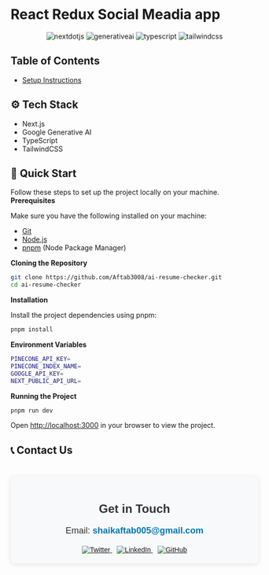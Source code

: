# React Redux Social Meadia app

<div align="center">
  <div>
    <img src="https://img.shields.io/badge/-Next_JS-black?style=for-the-badge&logoColor=white&logo=nextdotjs&color=000000" alt="nextdotjs" />
    <img src="https://img.shields.io/badge/-GenerativeAI-black?style=for-the-badge&logoColor=white&logo=generativeai&color=06B6D4" alt="generativeai" />
    <img src="https://img.shields.io/badge/-TypeScript-black?style=for-the-badge&logoColor=white&logo=typescript&color=3178C6" alt="typescript" />
    <img src="https://img.shields.io/badge/-Tailwind_CSS-black?style=for-the-badge&logoColor=white&logo=tailwindcss&color=06B6D4" alt="tailwindcss" />
  </div>
</div>

## Table of Contents

- [Setup Instructions](#setup-instructions)

## <a name="tech-stack">⚙️ Tech Stack</a>

- Next.js
- Google Generative AI
- TypeScript
- TailwindCSS

## <a name="quick-start">🤸 Quick Start</a>

Follow these steps to set up the project locally on your machine.
**Prerequisites**

Make sure you have the following installed on your machine:

- [Git](https://git-scm.com/)
- [Node.js](https://nodejs.org/en)
- [pnpm](https://www.pnpm.io/) (Node Package Manager)

**Cloning the Repository**

```bash
git clone https://github.com/Aftab3008/ai-resume-checker.git
cd ai-resume-checker
```

**Installation**

Install the project dependencies using pnpm:

```bash
pnpm install
```

**Environment Variables**

```bash
PINECONE_API_KEY=
PINECONE_INDEX_NAME=
GOOGLE_API_KEY=
NEXT_PUBLIC_API_URL=
```

**Running the Project**

```bash
pnpm run dev
```

Open [http://localhost:3000](http://localhost:3000) in your browser to view the project.

## <a name="footer">📞 Contact Us</a>

<div align="center" style="margin-top: 40px; font-family: 'Arial', sans-serif; background-color: #f8f9fa; padding: 20px; border-radius: 8px; box-shadow: 0 2px 10px rgba(0, 0, 0, 0.1);">
  <h2 style="font-size: 24px; color: #333;">Get in Touch</h2>
  <p style="font-size: 18px; color: #333;">
    Email: <a href="mailto:shaikaftab005@gmail.com" style="color: #0077B5; text-decoration: none; font-weight: bold;">shaikaftab005@gmail.com</a><br>
  </p>
  <div style="margin-top: 20px;">
    <a href="https://x.com/shaikaf70807885" target="_blank" style="margin-right: 10px;">
      <img src="https://img.shields.io/badge/-Twitter-black?style=for-the-badge&logo=twitter&logoColor=1DA1F2" alt="Twitter" />
    </a>
    <a href="https://www.linkedin.com/in/aftab-shaik-907921256/" target="_blank" style="margin-right: 10px;">
      <img src="https://img.shields.io/badge/-LinkedIn-black?style=for-the-badge&logo=linkedin&logoColor=0077B5" alt="LinkedIn" />
    </a>
    <a href="https://github.com/Aftab3008" target="_blank">
      <img src="https://img.shields.io/badge/-GitHub-black?style=for-the-badge&logo=github&logoColor=white" alt="GitHub" />
    </a>
  </div>
</div>
